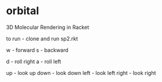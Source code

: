 # orbital
3D Molecular Rendering in Racket

to run - clone and run sp2.rkt

w - forward
s - backward

d - roll right
a - roll left

up - look up
down - look down
left - look left
right - look right
